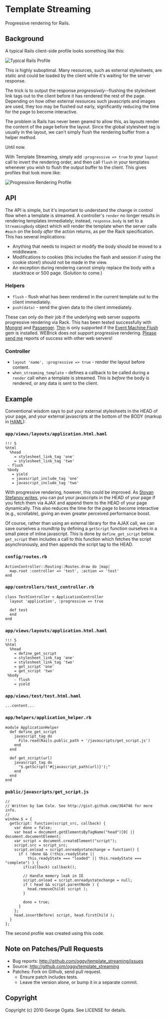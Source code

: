 # Template Streaming

Progressive rendering for Rails.

## Background

A typical Rails client-side profile looks something like this:

![Typical Rails Profile][slow-profile]

This is highly suboptimal. Many resources, such as external stylesheets, are
static and could be loaded by the client while it's waiting for the server
response.

The trick is to output the response *progressively*--flushing the stylesheet
link tags out to the client before it has rendered the rest of the
page. Depending on how other external resources such javascripts and images are
used, they too may be flushed out early, significantly reducing the time for the
page to become interactive.

The problem is Rails has never been geared to allow this, as layouts
render the content of the page before the layout. Since the global
stylesheet tag is usually in the layout, we can't simply flush the
rendering buffer from a helper method.

Until now.

With Template Streaming, simply add `:progressive => true` to your
`layout` call to invert the rendering order, and then call `flush` in
your templates whenever you wish to flush the output buffer to the
client. This gives profiles that look more like:

![Progressive Rendering Profile][fast-profile]

[slow-profile]: http://github.com/oggy/template_streaming/raw/master/doc/slow-profile.png
[fast-profile]: http://github.com/oggy/template_streaming/raw/master/doc/fast-profile.png

## API

The API is simple, but it's important to understand the change in control flow
when a template is streamed. A controller's `render` no longer results in
rendering templates immediately; instead, `response.body` is set to a
`StreamingBody` object which will render the template when the server calls
`#each` on the body *after* the action returns, as per the Rack specification.
This has several implications:

 * Anything that needs to inspect or modify the body should be moved to a
   middleware.
 * Modifications to cookies (this includes the flash and session if using the
   cookie store!) should not be made in the view.
 * An exception during rendering cannot simply replace the body with a
   stacktrace or 500 page. (Solution to come.)

### Helpers

 * `flush` - flush what has been rendered in the current template out to the
    client immediately.
 * `push(data)` - send the given data to the client immediately.

These can only do their job if the underlying web server supports progressive
rendering via Rack. This has been tested successfully with [Mongrel][mongrel]
and [Passenger][passenger]. [Thin][thin] is only supported if the [Event Machine
Flush][event-machine-flush] gem is installed. WEBrick does not support
progressive rendering. [Please send me][contact] reports of success with other
web servers!

[mongrel]: http://github.com/fauna/mongrel
[passenger]: http://www.modrails.com
[thin]: http://github.com/macournoyer/thin
[event-machine-flush]: http://github.com/oggy/event_machine_flush
[contact]: mailto:george.ogata@gmail.com

### Controller

 * `layout 'name', :progressive => true` - render the layout before content.
 * `when_streaming_template` - defines a callback to be called during a `render`
   call when a template is streamed. This is *before* the body is rendered, or
   any data is sent to the client.

## Example

Conventional wisdom says to put your external stylesheets in the HEAD of your
page, and your external javascripts at the bottom of the BODY (markup in
[HAML][haml]):

### `app/views/layouts/application.html.haml`

    !!! 5
    %html
      %head
        = stylesheet_link_tag 'one'
        = stylesheet_link_tag 'two'
     - flush
     %body
       = yield
       = javascript_include_tag 'one'
       = javascript_include_tag 'two'

With progressive rendering, however, this could be improved. As [Stoyan Stefanov
writes][stefanov], you can put your javascripts in the HEAD of your page if you
fetch them via AJAX and append them to the HEAD of your page dynamically. This
also reduces the time for the page to become interactive (e.g., scrollable),
giving an even greater perceived performance boost.

Of course, rather than using an external library for the AJAX call, we can save
ourselves a roundtrip by defining a `getScript` function ourselves in a small
piece of inline javascript. This is done by `define_get_script`
below. `get_script` then includes a call to this function which fetches the
script asynchronously, and then appends the script tag to the HEAD.

### `config/routes.rb`

    ActionController::Routing::Routes.draw do |map|
      map.root :controller => 'test', :action => 'test'
    end

### `app/controllers/test_controller.rb`

    class TestController < ApplicationController
      layout 'application', :progressive => true

      def test
      end
    end

### `app/views/layouts/application.html.haml`

    !!! 5
    %html
      %head
        = define_get_script
        = stylesheet_link_tag 'one'
        = stylesheet_link_tag 'two'
        = get_script 'one'
        = get_script 'two'
     %body
        - flush
        = yield

### `app/views/test/test.html.haml`

    ...content...

### `app/helpers/application_helper.rb`

    module ApplicationHelper
      def define_get_script
        javascript_tag do
          File.read(Rails.public_path + '/javascripts/get_script.js')
        end
      end

      def get_script(url)
        javascript_tag do
          "$.getScript('#{javascript_path(url)}');"
        end
      end
    end

### `public/javascripts/get_script.js`

    //
    // Written by Sam Cole. See http://gist.github.com/364746 for more info.
    //
    window.$ = {
      getScript: function(script_src, callback) {
        var done = false;
        var head = document.getElementsByTagName("head")[0] || document.documentElement;
        var script = document.createElement("script");
        script.src = script_src;
        script.onload = script.onreadystatechange = function() {
          if ( !done && (!this.readyState ||
              this.readyState === "loaded" || this.readyState === "complete") ) {
            if(callback) callback();

            // Handle memory leak in IE
            script.onload = script.onreadystatechange = null;
            if ( head && script.parentNode ) {
              head.removeChild( script );
            }

            done = true;
          }
        };
        head.insertBefore( script, head.firstChild );
      }
    };

The second profile was created using this code.

[haml]: http://haml-lang.com
[stefanov]: http://www.yuiblog.com/blog/2008/07/22/non-blocking-scripts
[get-script]: http://gist.github.com/364746

## Note on Patches/Pull Requests

 * Bug reports: http://github.com/oggy/template_streaming/issues
 * Source: http://github.com/oggy/template_streaming
 * Patches: Fork on Github, send pull request.
   * Ensure patch includes tests.
   * Leave the version alone, or bump it in a separate commit.

## Copyright

Copyright (c) 2010 George Ogata. See LICENSE for details.
